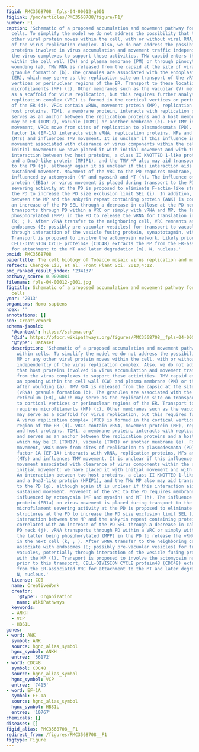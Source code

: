 ```yaml
---
figid: PMC3568708__fpls-04-00012-g001
figlink: /pmc/articles/PMC3568708/figure/F1/
number: F1
caption: 'Schematic of a proposed accumulation and movement pathway for TMV within
  cells. To simplify the model we do not address the possibility that the MP or any
  other viral protein moves within the cell, with or without viral RNA, independently
  of the virus replication complex. Also, we do not address the possibility that host
  proteins involved in virus accumulation and movement traffic independently from
  the virus complexes to support these activities. TMV capsid enters through an opening
  within the cell wall (CW) and plasma membrane (PM) or through pinocytosis after
  wounding (a). TMV RNA is released from the capsid at the site of viral RNA (vRNA)
  granule formation (b). The granules are associated with the endoplasmic reticulum
  (ER), which may serve as the replication site on transport of the vRNA to cortical
  vertices or perinuclear regions of the ER. Transport to these locations requires
  microfilaments (MF) (c). Other membranes such as the vacuolar (V) membrane may serve
  as a scaffold for virus replication, but this requires further analysis. A virus
  replication complex (VRC) is formed in the cortical vertices or perinuclear region
  of the ER (d). VRCs contain vRNA, movement protein (MP), replication proteins and
  host proteins. TOM1, a membrane protein, interacts with replication proteins and
  serves as an anchor between the replication proteins and a host membrane, which
  may be ER (TOM1?), vacuole (TOM1) or another membrane (e). For TMV intercellular
  movement, VRCs move from sites of replication to plasmodesmata (PD). Elongation
  factor 1A (EF-1A) interacts with vRNA, replication proteins, MFs and microtubules
  (MTs) and influences TMV movement. It is unclear if this influence is on sustained
  movement associated with clearance of virus components within the cell, or with
  initial movement: we have placed it with initial movement and with the MF (f). An
  interaction between two host proteins, a class II KNOTTED 1-like protein (NTH201)
  and a DnaJ-like protein (MPIP1), and the TMV MP also may aid transport of virus
  to the PD (g), although again it is unclear if this interaction aids initial or
  sustained movement. Movement of the VRC to the PD requires membrane, and may be
  influenced by actomyosin (MF and myosin) and MT (h). The influence of the MT end-binding
  protein (EB1a) on virus movement is placed during transport to the PD (h). MP microfilament
  severing activity at the PD is proposed to eliminate F-actin-like structures at
  the PD to increase the PD size exclusion limit SEL (i). In addition, interaction
  between the MP and the ankyrin repeat containing protein (ANK) is correlated with
  an increase of the PD SEL through a decrease in callose at the PD neck (j). vRNA
  transports through PD within a VRC or simply with vRNA and MP, the latter being
  phosphorylated (MPP) in the PD to release the vRNA for translation in the next cell
  (k; ; ). After vRNA transfer to the neighboring cell, VRC remnants associate with
  endosomes (E; possibly pre-vacuolar vesicles) for transport to vacuoles, potentially
  through interaction of the vesicle fusing protein, synaptotagmin, with the MP (l).
  Transport is proposed to involve the actomyosin network. Likely prior to this transport,
  CELL-DIVISION CYCLE protein48 (CDC48) extracts the MP from the ER-associated VRC
  for attachment to the MT and later degradation (m). N, nucleus.'
pmcid: PMC3568708
papertitle: The cell biology of Tobacco mosaic virus replication and movement.
reftext: Chengke Liu, et al. Front Plant Sci. 2013;4:12.
pmc_ranked_result_index: '234137'
pathway_score: 0.9020081
filename: fpls-04-00012-g001.jpg
figtitle: Schematic of a proposed accumulation and movement pathway for TMV within
  cells
year: '2013'
organisms: Homo sapiens
ndex: ''
annotations: []
seo: CreativeWork
schema-jsonld:
  '@context': https://schema.org/
  '@id': https://pfocr.wikipathways.org/figures/PMC3568708__fpls-04-00012-g001.html
  '@type': Dataset
  description: 'Schematic of a proposed accumulation and movement pathway for TMV
    within cells. To simplify the model we do not address the possibility that the
    MP or any other viral protein moves within the cell, with or without viral RNA,
    independently of the virus replication complex. Also, we do not address the possibility
    that host proteins involved in virus accumulation and movement traffic independently
    from the virus complexes to support these activities. TMV capsid enters through
    an opening within the cell wall (CW) and plasma membrane (PM) or through pinocytosis
    after wounding (a). TMV RNA is released from the capsid at the site of viral RNA
    (vRNA) granule formation (b). The granules are associated with the endoplasmic
    reticulum (ER), which may serve as the replication site on transport of the vRNA
    to cortical vertices or perinuclear regions of the ER. Transport to these locations
    requires microfilaments (MF) (c). Other membranes such as the vacuolar (V) membrane
    may serve as a scaffold for virus replication, but this requires further analysis.
    A virus replication complex (VRC) is formed in the cortical vertices or perinuclear
    region of the ER (d). VRCs contain vRNA, movement protein (MP), replication proteins
    and host proteins. TOM1, a membrane protein, interacts with replication proteins
    and serves as an anchor between the replication proteins and a host membrane,
    which may be ER (TOM1?), vacuole (TOM1) or another membrane (e). For TMV intercellular
    movement, VRCs move from sites of replication to plasmodesmata (PD). Elongation
    factor 1A (EF-1A) interacts with vRNA, replication proteins, MFs and microtubules
    (MTs) and influences TMV movement. It is unclear if this influence is on sustained
    movement associated with clearance of virus components within the cell, or with
    initial movement: we have placed it with initial movement and with the MF (f).
    An interaction between two host proteins, a class II KNOTTED 1-like protein (NTH201)
    and a DnaJ-like protein (MPIP1), and the TMV MP also may aid transport of virus
    to the PD (g), although again it is unclear if this interaction aids initial or
    sustained movement. Movement of the VRC to the PD requires membrane, and may be
    influenced by actomyosin (MF and myosin) and MT (h). The influence of the MT end-binding
    protein (EB1a) on virus movement is placed during transport to the PD (h). MP
    microfilament severing activity at the PD is proposed to eliminate F-actin-like
    structures at the PD to increase the PD size exclusion limit SEL (i). In addition,
    interaction between the MP and the ankyrin repeat containing protein (ANK) is
    correlated with an increase of the PD SEL through a decrease in callose at the
    PD neck (j). vRNA transports through PD within a VRC or simply with vRNA and MP,
    the latter being phosphorylated (MPP) in the PD to release the vRNA for translation
    in the next cell (k; ; ). After vRNA transfer to the neighboring cell, VRC remnants
    associate with endosomes (E; possibly pre-vacuolar vesicles) for transport to
    vacuoles, potentially through interaction of the vesicle fusing protein, synaptotagmin,
    with the MP (l). Transport is proposed to involve the actomyosin network. Likely
    prior to this transport, CELL-DIVISION CYCLE protein48 (CDC48) extracts the MP
    from the ER-associated VRC for attachment to the MT and later degradation (m).
    N, nucleus.'
  license: CC0
  name: CreativeWork
  creator:
    '@type': Organization
    name: WikiPathways
  keywords:
  - ANKH
  - VCP
  - HBS1L
genes:
- word: ANK
  symbol: ANK
  source: hgnc_alias_symbol
  hgnc_symbol: ANKH
  entrez: '56172'
- word: CDC48
  symbol: CDC48
  source: hgnc_alias_symbol
  hgnc_symbol: VCP
  entrez: '7415'
- word: EF-1A
  symbol: EF-1a
  source: hgnc_alias_symbol
  hgnc_symbol: HBS1L
  entrez: '10767'
chemicals: []
diseases: []
figid_alias: PMC3568708__F1
redirect_from: /figures/PMC3568708__F1
figtype: Figure
---
```

